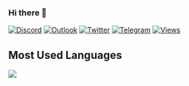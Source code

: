 ### Hi there 👋

[![Discord](https://img.shields.io/badge/Discord-7289DA?style=flat&logo=discord&logoColor=white)](https://discordapp.com/users/584799680224034817)
[![Outlook](https://img.shields.io/badge/Microsoft_Outlook-0078D4?style=flat&logo=microsoft-outlook&logoColor=white)](mailto:dev.sarmai@outlook.com)
[![Twitter](https://img.shields.io/badge/Twitter-%231DA1F2.svg?style=flat&logo=Twitter&logoColor=white)](https://twitter.com/dev_sarmai)
[![Telegram](https://img.shields.io/badge/Telegram-2CA5E0?style=flat&logo=telegram&logoColor=white)](https://t.me/ailen_sarm)
[![Views](https://komarev.com/ghpvc/?username=sarmai&style=flat&color=blueviolet&label=Views)](https://github.com/sarmai)


## Most Used Languages
[![](https://github-readme-stats.vercel.app/api/top-langs/?username=sarmai&layout=compact&hide_title=true&theme=github_dark)](languages)

<!--
**sarmai/sarmai** is a ✨ _special_ ✨ repository because its `README.md` (this file) appears on your GitHub profile.

Here are some ideas to get you started:

- 🔭 I’m currently working on ...
- 🌱 I’m currently learning ...
- 👯 I’m looking to collaborate on ...
- 🤔 I’m looking for help with ...
- 💬 Ask me about ...
- 📫 How to reach me: ...
- 😄 Pronouns: ...
- ⚡ Fun fact: ...
-->
